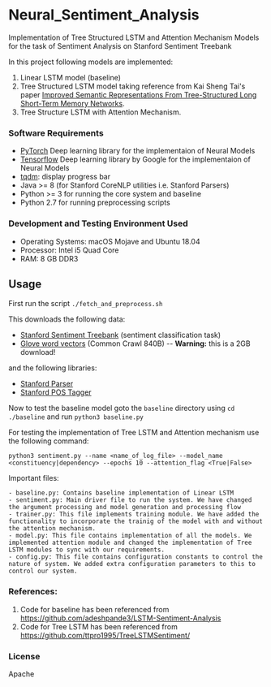 # Neural_Sentiment_Analysis
Implementation of Tree Structured LSTM and Attention Mechanism Models for the task of Sentiment Analysis on Stanford Sentiment Treebank

In this project following models are implemented:

1. Linear LSTM model (baseline)
2. Tree Structured LSTM model taking reference from Kai Sheng Tai's paper [Improved Semantic Representations From Tree-Structured Long Short-Term Memory Networks](http://arxiv.org/abs/1503.00075).
3. Tree Structure LSTM with Attention Mechanism.


### Software Requirements
- [PyTorch](http://pytorch.org/) Deep learning library for the implementaion of Neural Models
- [Tensorflow](https://www.tensorflow.org/) Deep learning library by Google for the implementaion of Neural Models
- [tqdm](https://github.com/tqdm/tqdm): display progress bar
- Java >= 8 (for Stanford CoreNLP utilities i.e. Stanford Parsers)
- Python >= 3 for running the core system and baseline
- Python 2.7 for running preprocessing scripts

### Development and Testing Environment Used
- Operating Systems: macOS Mojave and Ubuntu 18.04
- Processor: Intel i5 Quad Core
- RAM: 8 GB DDR3

## Usage
First run the script `./fetch_and_preprocess.sh`

This downloads the following data:
  - [Stanford Sentiment Treebank](http://nlp.stanford.edu/sentiment/index.html) (sentiment classification task)
  - [Glove word vectors](http://nlp.stanford.edu/projects/glove/) (Common Crawl 840B) -- **Warning:** this is a 2GB download!

and the following libraries:

  - [Stanford Parser](http://nlp.stanford.edu/software/lex-parser.shtml)
  - [Stanford POS Tagger](http://nlp.stanford.edu/software/tagger.shtml)

Now to test the baseline model goto the `baseline` directory using `cd ./baseline` and run `python3 baseline.py`

For testing the implementation of Tree LSTM and Attention mechanism use the following command:

```
python3 sentiment.py --name <name_of_log_file> --model_name <constituency|dependency> --epochs 10 --attention_flag <True|False>
```
Important files:
```
- baseline.py: Contains baseline implementation of Linear LSTM
- sentiment.py: Main driver file to run the system. We have changed the argument processing and model generation and processing flow
- trainer.py: This file implements training module. We have added the functionality to incorporate the trainig of the model with and without the attention mechanism.
- model.py: This file contains implementation of all the models. We implemented attention module and changed the implementation of Tree LSTM modules to sync with our requirements.
- config.py: This file contains configuration constants to control the nature of system. We added extra configuration parameters to this to control our system.
```


### References:

1. Code for baseline has been referenced from https://github.com/adeshpande3/LSTM-Sentiment-Analysis
2. Code for Tree LSTM has been referenced from https://github.com/ttpro1995/TreeLSTMSentiment/

### License
Apache

